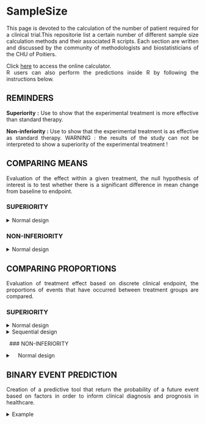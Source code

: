 # SampleSize


<div style="text-align: justify">

This page is devoted to the calculation of the number of patient required for a clinical trial.This repositorie list a certain number of different sample size calculation methods and their associated R scripts. Each section are written and discussed by the community of methodologists and biostatisticians of the CHU of Poitiers.

Click [here](https://poitiers-health-data.shinyapps.io/SampleSize/) to access the online calculator.\
R users can also perform the predictions inside R by following the instructions below.


## REMINDERS

**Superiority :** Use to show that the experimental treatment is more effective than standard therapy.

**Non-inferiority :** Use to show that the experimental treatment is as effective as standard therapy. WARNING : the results of the study can not be interpreted to show a superiority of the experimental treatment !

## COMPARING MEANS

Evaluation of the effect within a given treatment, the null hypothesis of interest is to test whether there is a significant difference in mean change from baseline to endpoint.

### SUPERIORITY
<details>
<summary>Normal design</summary>
<br>

*Sample size for a randomised controlled superiority trial in two parallel groups (experimental treatment A versus control treatment B) with balanced randomisation (ratio 1 :1) for a binary endpoint. The average quality of life was 66 points with treatment B compared to 72 points with treatment A. In order to highlight this absolute difference of 6 points, with a standard deviation of 23, with a two-sided alpha risk of 5% and a power of 80%, the sample size is related to the result of the script bellow :*

	
```r
library(epiR)
		
epi.sscompc(N = NA, treat = 66, control = 72, 
			sigma = 23, n = NA, power = 0.8, 
			r = 1, design = 1, sided.test = 2, conf.level = 0.95)
```

**Parameters :**

* treat : mean expected in the experimental group
* control : mean expected in the control group
* sigma : standard deviation (commun for both group)
* n : number of subjects to include (experimental + control), define as NA
* power : power of the trial
* r : randomization ratio, number of patients of the experimental group divided by the number of patients of the control group
* design : estimated design effect
* sided.test : one-side test (=1), two-side test (=2) 
* conf.level : confidence level (1-α)

</summary>
</details>	

### NON-INFERIORITY

<details>
<summary>Normal design</summary>
<br>

*Sample size for a randomised controlled non-inferiority trial in two parallel groups (experimental treatment A versus control treatment B) with balanced randomisation (ratio 1 :1) for a binary endpoint. The average quality of life was 66 points with treatment B. Assuming an absolute non-inferiority margin of 7 points, with a standard deviation of 23, with a one-sided alpha risk of 5% and a power of 80%, the sample size is related to the result of the script bellow :*
	
```r
library(epiR)
	
epi.ssninfc(treat = 66, control = 66, sigma = 23, 
			delta = 7, n = NA, power = 0.8, alpha = 0.05, r = 1)
```
	
**Parameters :**

* treat : mean expected in the experimental group
* control : mean expected in the control group
* sigma : standard deviation (commun for both group)
* delta : equivalence limit, which represents the clinically significant difference (>0)
* n : number of subjects to include (experimental + control), define as NA
* power : power of the trial
* alpha : type I error
* r : randomization ratio, number of patients of the experimental group divided by the number of patients of the control group

</summary>
</details>	

## COMPARING PROPORTIONS

Evaluation of treatment effect based on discrete clinical endpoint, the proportions of events that have occurred between treatment groups are compared.

### SUPERIORITY

<details>
<summary>Normal design</summary>
<br>

	
*Sample size for a randomised controlled superiority trial in two parallel groups (experimental treatment A versus control treatment B) with balanced randomisation (ratio 1 :1) for a binary endpoint. The proportion of patients with an episode of hypertension was 35% with the B treatment compared to 28% with treatment A. In order to highlight this absolute difference of 7%, with a two-sided alpha risk of 5% and a power of 80%, the sample size is related to the result of the script bellow :*
	
	
```r
library(epiR)

epi.sscohortc(N = NA, irexp1 = 0.35, irexp0 = 0.28, pexp = NA, n = NA, 
			power = 0.80, r = 1, design = 1, sided.test = 2, 
			finite.correction = FALSE, nfractional = FALSE, conf.level = 0.95)

```
	
**Parameters :**

*	irexp1 : Proportion expected within the experimental group
*	irexp0 : Proportion expected within the control group
* n : number of subjects to include (experimental + control), define as NA
*	power : Power of the trial
* r : randomization ratio, number of patients of the experimental group divided by the number of patients of the control group
* design : estimated design effect
*	sided.test : One-side test (=1), two-side test (=2) 
*	conf.level : Confidence level (1-α)
</summary>
</details>

</summary>	
</details>

<details>
<summary>Sequential design</summary>
<br>

*The prevalence of infections at 30 days is assumed to be 15% in the population and a relative reduction of at least 25% in the experimental population (prevalence of 11.25%). By planning 2 intermediate efficacy analyses and using the O'Brien-Fleming method to take into account the repetition of the tests (inflation of the risk of the first kind), the final analysis should be carried out on 2,588 patients (1,294 patients per group) in order to respect an overall risk of the first kind equal to 5% (two-sided) and a power of 80%. The first and second intermediate analyses would be performed on 864 and 1726 patients respectively, i.e. 33 and 66% of the maximum number of patients, the sample size is related to the result of the script bellow :*

```r
library("rpact")
		
design <- getDesignGroupSequential(typeOfDesign = "OF", 
                informationRates = c(1/3, 2/3, 1), alpha = alpha, beta = 1-power, sided = 2)

designPlan <- getSampleSizeRates(design, riskRatio = FALSE, thetaH0 = 0,
                   normalApproximation = TRUE, pi1 = p1, pi2 = p2, groups = 2,
                   allocationRatioPlanned = 1)

summary(designPlan)
```

**Parameters :**

* typeOfDesign : type of design
* informationRates : information rates
* alpha : significance level alpha
* beta : type II error rate
* sided : one-side test (=1), two-side test (=2)
* riskRatio : one-side test (=TRUE), two-side test (=FALSE)
* thetaH0 : non-inferiority bound when ≠ 0
* normalApproximation : one treatment group is calculated exactly using the binomial distribution (=FALSE), else (=FALSE)
* pi1 : assumed probability in the experimental treatment group
* pi2 : assumed probability in the control treatment group
* groups: the number of treatment groups
* allocationRatioPlanned : planned allocation ratio (n1/n2)

</summary>	
</details>

&nbsp;&nbsp;### NON-INFERIORITY

<details>
<summary>&nbsp;&nbsp;&nbsp;&nbsp;Normal design</summary>
<br>	

	
*Sample size for a randomised controlled non-inferiority trial in two parallel groups (experimental treatment A versus control treatment B) with balanced randomisation (ratio 1 :1) for a binary endpoint. The proportion of patients with an episode of hypertension was 35% with the B treatment. Assuming an absolute non-inferiority margin of 5%, with a one-sided alpha risk of 5% and a power of 80%, the sample size is related to the result of the script bellow :*
	
	
```r
epi.ssninfb(treat = 0.35, control = 0.35, delta = 0.05, 
			n = NA, r = 1, power = 0.8, alpha = 0.05)
```
	
**Parameters :**

* treat : proportion expected in the experimental group
* control : proportion expected in the control group
* delta : equivalence limit, which represents the clinically significant difference (>0)
* n : number of subjects to include (experimental + control), define as NA
* r : randomization ratio, number of patients of the experimental group divided by the number of patients of the control group
* power : power of the trial
* alpha : type I error

</details>

## BINARY EVENT PREDICTION

Creation of a predictive tool that return the probability of a future event based on factors in order to inform clinical diagnosis and prognosis in healthcare.

<details>
<summary>Example</summary>
<br>	

*Sample size for developing a logistic regression model based on up to  candidate 34 predictors, with an anticipated R2 of at least 0.25, and to target an expected shrinkage of 0.9(equation 11 in Riley et al. Statistics in Medicine. 2019;38:1276–1296)."), the sample size is related to the result of the script bellow:*

```r
ceiling(34/((0.9-1)*log(1-0.25/0.9)))
```

**Parameters :**

* 34 : number of potential predictors
* 0.9  : expected shrinkage
* 0.25 : expected predictive capacities

</details>